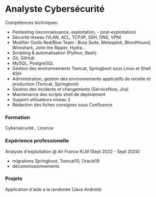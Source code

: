 # Analyste Cybersécurité
Compétences techniques: 
- Pentesting (reconnaissance, exploitation, - post-exploitation)
- Sécurité réseau (VLAN, ACL, TCP/IP, SSH, DNS, VPN)
- Modifier Outils Red/Blue Team : Burp Suite, Metasploit, BloodHound, Wireshark, John the Ripper, Hydra...
- Scripting & automatisation (Python, Bash)
- Git, GitHub
- MySQL, PostgreSQL
- Gestion des environnements Tomcat, Springboot sous Linux et Shell KSH
- Administration, gestion des environnements applicatifs de recette et production (Tomcat, Springboot)
- Gestion des incidents et changements (ServiceNow, Jira)
- Maintenance des scripts shell de deploiement
- Support utilisateurs niveau 2
- Rédaction des fiches consignes sous Confluence

### Formation
Cybersécurité , Licence

### Expérience professionelle 
Analyste d'exploitation @ Air France KLM (Sept 2022 - Sept 2024)  
- migrations Springboot, Tomcat10, Oracle19
- décommissionnements

### Projets 
Application d'aide a la randonée (Java Android)
